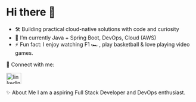 <h1 align="Left">Hi there 👋</h1>

- 🛠️ Building practical cloud-native solutions with code and curiosity
- 🌱 I’m currently Java + Spring Boot, DevOps, Cloud (AWS)
- ⚡ Fun fact: I enjoy watching F1 🏎️ , play basketball & love playing video games.

🔗 Connect with me:
<p align="left">
      <a href="https://linkedin.com/in/chirag-kp" target="_blank"><img src="https://cdn.jsdelivr.net/npm/simple-icons@v3/icons/linkedin.svg" alt="linkedin" height="30" width="40"/></a>
</p>

✨  About Me
I am a aspiring Full Stack Developer and DevOps enthusiast.

<!---
K8sByte/K8sByte is a ✨ special ✨ repository because its `README.md` (this file) appears on your GitHub profile.
You can click the Preview link to take a look at your changes.
--->
